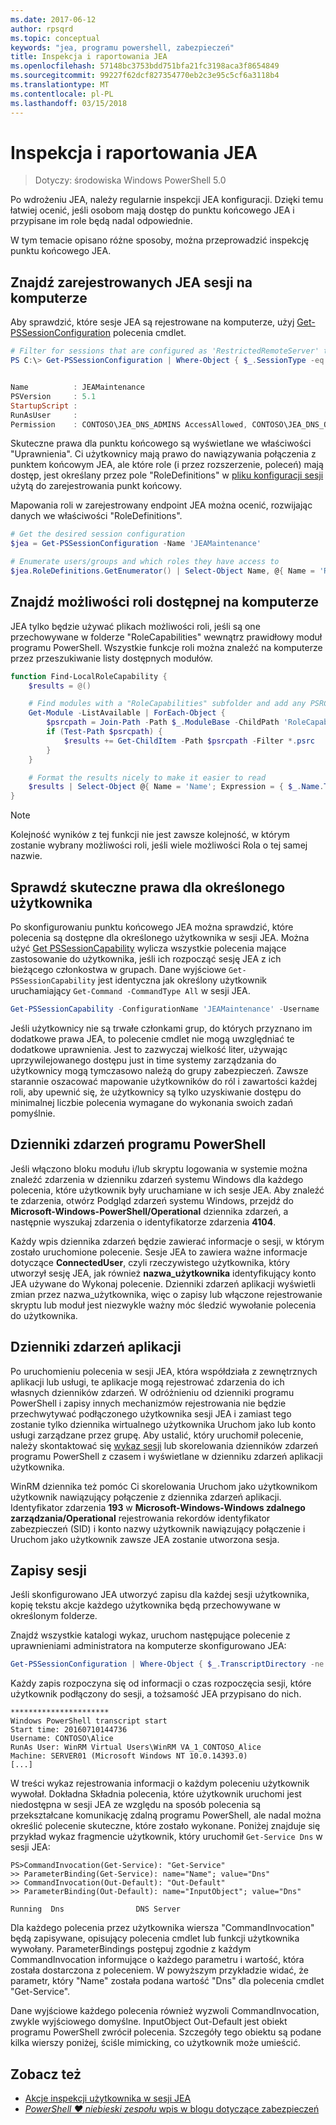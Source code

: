 ```yaml
---
ms.date: 2017-06-12
author: rpsqrd
ms.topic: conceptual
keywords: "jea, programu powershell, zabezpieczeń"
title: Inspekcja i raportowania JEA
ms.openlocfilehash: 57148bc3753bdd751bfa21fc3198aca3f8654849
ms.sourcegitcommit: 99227f62dcf827354770eb2c3e95c5cf6a3118b4
ms.translationtype: MT
ms.contentlocale: pl-PL
ms.lasthandoff: 03/15/2018
---
```

# <a name="auditing-and-reporting-on-jea"></a>Inspekcja i raportowania JEA

> Dotyczy: środowiska Windows PowerShell 5.0

Po wdrożeniu JEA, należy regularnie inspekcji JEA konfiguracji.
Dzięki temu łatwiej ocenić, jeśli osobom mają dostęp do punktu końcowego JEA i przypisane im role będą nadal odpowiednie.

W tym temacie opisano różne sposoby, można przeprowadzić inspekcję punktu końcowego JEA.

## <a name="find-registered-jea-sessions-on-a-machine"></a>Znajdź zarejestrowanych JEA sesji na komputerze

Aby sprawdzić, które sesje JEA są rejestrowane na komputerze, użyj [Get-PSSessionConfiguration](https://msdn.microsoft.com/powershell/reference/5.1/microsoft.powershell.core/get-pssessionconfiguration) polecenia cmdlet.

```powershell
# Filter for sessions that are configured as 'RestrictedRemoteServer' to find JEA-like session configurations
PS C:\> Get-PSSessionConfiguration | Where-Object { $_.SessionType -eq 'RestrictedRemoteServer' }


Name          : JEAMaintenance
PSVersion     : 5.1
StartupScript :
RunAsUser     :
Permission    : CONTOSO\JEA_DNS_ADMINS AccessAllowed, CONTOSO\JEA_DNS_OPERATORS AccessAllowed, CONTOSO\JEA_DNS_AUDITORS AccessAllowed
```

Skuteczne prawa dla punktu końcowego są wyświetlane we właściwości "Uprawnienia".
Ci użytkownicy mają prawo do nawiązywania połączenia z punktem końcowym JEA, ale które role (i przez rozszerzenie, poleceń) mają dostęp, jest określany przez pole "RoleDefinitions" w [pliku konfiguracji sesji](session-configurations.md) użytą do zarejestrowania punkt końcowy.

Mapowania roli w zarejestrowany endpoint JEA można ocenić, rozwijając danych we właściwości "RoleDefinitions".

```powershell
# Get the desired session configuration
$jea = Get-PSSessionConfiguration -Name 'JEAMaintenance'

# Enumerate users/groups and which roles they have access to
$jea.RoleDefinitions.GetEnumerator() | Select-Object Name, @{ Name = 'Role Capabilities'; Expression = { $_.Value.RoleCapabilities } }
```

## <a name="find-available-role-capabilities-on-the-machine"></a>Znajdź możliwości roli dostępnej na komputerze

JEA tylko będzie używać plikach możliwości roli, jeśli są one przechowywane w folderze "RoleCapabilities" wewnątrz prawidłowy moduł programu PowerShell.
Wszystkie funkcje roli można znaleźć na komputerze przez przeszukiwanie listy dostępnych modułów.

```powershell
function Find-LocalRoleCapability {
    $results = @()

    # Find modules with a "RoleCapabilities" subfolder and add any PSRC files to the result set
    Get-Module -ListAvailable | ForEach-Object {
        $psrcpath = Join-Path -Path $_.ModuleBase -ChildPath 'RoleCapabilities'
        if (Test-Path $psrcpath) {
            $results += Get-ChildItem -Path $psrcpath -Filter *.psrc
        }
    }

    # Format the results nicely to make it easier to read
    $results | Select-Object @{ Name = 'Name'; Expression = { $_.Name.TrimEnd('.psrc') }}, @{ Name = 'Path'; Expression = { $_.FullName }} | Sort-Object Name
}
```

> [!NOTE]
> Kolejność wyników z tej funkcji nie jest zawsze kolejność, w którym zostanie wybrany możliwości roli, jeśli wiele możliwości Rola o tej samej nazwie.

## <a name="check-effective-rights-for-a-specific-user"></a>Sprawdź skuteczne prawa dla określonego użytkownika

Po skonfigurowaniu punktu końcowego JEA można sprawdzić, które polecenia są dostępne dla określonego użytkownika w sesji JEA.
Można użyć [Get PSSessionCapability](https://msdn.microsoft.com/powershell/reference/5.1/microsoft.powershell.core/Get-PSSessionCapability) wylicza wszystkie polecenia mające zastosowanie do użytkownika, jeśli ich rozpocząć sesję JEA z ich bieżącego członkostwa w grupach.
Dane wyjściowe `Get-PSSessionCapability` jest identyczna jak określony użytkownik uruchamiający `Get-Command -CommandType All` w sesji JEA.

```powershell
Get-PSSessionCapability -ConfigurationName 'JEAMaintenance' -Username 'CONTOSO\Alice'
```

Jeśli użytkownicy nie są trwałe członkami grup, do których przyznano im dodatkowe prawa JEA, to polecenie cmdlet nie mogą uwzględniać te dodatkowe uprawnienia.
Jest to zazwyczaj wielkość liter, używając uprzywilejowanego dostępu just in time systemy zarządzania do użytkownicy mogą tymczasowo należą do grupy zabezpieczeń.
Zawsze starannie oszacować mapowanie użytkowników do ról i zawartości każdej roli, aby upewnić się, że użytkownicy są tylko uzyskiwanie dostępu do minimalnej liczbie polecenia wymagane do wykonania swoich zadań pomyślnie.

## <a name="powershell-event-logs"></a>Dzienniki zdarzeń programu PowerShell

Jeśli włączono bloku modułu i/lub skryptu logowania w systemie można znaleźć zdarzenia w dzienniku zdarzeń systemu Windows dla każdego polecenia, które użytkownik były uruchamiane w ich sesje JEA.
Aby znaleźć te zdarzenia, otwórz Podgląd zdarzeń systemu Windows, przejdź do **Microsoft-Windows-PowerShell/Operational** dziennika zdarzeń, a następnie wyszukaj zdarzenia o identyfikatorze zdarzenia **4104**.

Każdy wpis dziennika zdarzeń będzie zawierać informacje o sesji, w którym zostało uruchomione polecenie.
Sesje JEA to zawiera ważne informacje dotyczące **ConnectedUser**, czyli rzeczywistego użytkownika, który utworzył sesję JEA, jak również **nazwa_użytkownika** identyfikujący konto JEA używane do Wykonaj polecenie.
Dzienniki zdarzeń aplikacji wyświetli zmian przez nazwa_użytkownika, więc o zapisy lub włączone rejestrowanie skryptu lub moduł jest niezwykle ważny móc śledzić wywołanie polecenia do użytkownika.

## <a name="application-event-logs"></a>Dzienniki zdarzeń aplikacji

Po uruchomieniu polecenia w sesji JEA, która współdziała z zewnętrznych aplikacji lub usługi, te aplikacje mogą rejestrować zdarzenia do ich własnych dzienników zdarzeń.
W odróżnieniu od dzienniki programu PowerShell i zapisy innych mechanizmów rejestrowania nie będzie przechwytywać podłączonego użytkownika sesji JEA i zamiast tego zostanie tylko dziennika wirtualnego użytkownika Uruchom jako lub konto usługi zarządzane przez grupę.
Aby ustalić, który uruchomił polecenie, należy skontaktować się [wykaz sesji](#session-transcripts) lub skorelowania dzienników zdarzeń programu PowerShell z czasem i wyświetlane w dzienniku zdarzeń aplikacji użytkownika.

WinRM dziennika też pomóc Ci skorelowania Uruchom jako użytkownikom użytkownik nawiązujący połączenie z dziennika zdarzeń aplikacji.
Identyfikator zdarzenia **193** w **Microsoft-Windows-Windows zdalnego zarządzania/Operational** rejestrowania rekordów identyfikator zabezpieczeń (SID) i konto nazwy użytkownik nawiązujący połączenie i Uruchom jako użytkownik zawsze JEA zostanie utworzona sesja.

## <a name="session-transcripts"></a>Zapisy sesji

Jeśli skonfigurowano JEA utworzyć zapisu dla każdej sesji użytkownika, kopię tekstu akcje każdego użytkownika będą przechowywane w określonym folderze.

Znajdź wszystkie katalogi wykaz, uruchom następujące polecenie z uprawnieniami administratora na komputerze skonfigurowano JEA:

```powershell
Get-PSSessionConfiguration | Where-Object { $_.TranscriptDirectory -ne $null } | Format-Table Name, TranscriptDirectory
```

Każdy zapis rozpoczyna się od informacji o czas rozpoczęcia sesji, które użytkownik podłączony do sesji, a tożsamość JEA przypisano do nich.

```
**********************
Windows PowerShell transcript start
Start time: 20160710144736
Username: CONTOSO\Alice
RunAs User: WinRM Virtual Users\WinRM VA_1_CONTOSO_Alice
Machine: SERVER01 (Microsoft Windows NT 10.0.14393.0)
[...]
```

W treści wykaz rejestrowania informacji o każdym poleceniu użytkownik wywołał.
Dokładna Składnia polecenia, które użytkownik uruchomi jest niedostępna w sesji JEA ze względu na sposób polecenia są przekształcane komunikację zdalną programu PowerShell, ale nadal można określić polecenie skuteczne, które zostało wykonane.
Poniżej znajduje się przykład wykaz fragmencie użytkownik, który uruchomił `Get-Service Dns` w sesji JEA:

```
PS>CommandInvocation(Get-Service): "Get-Service"
>> ParameterBinding(Get-Service): name="Name"; value="Dns"
>> CommandInvocation(Out-Default): "Out-Default"
>> ParameterBinding(Out-Default): name="InputObject"; value="Dns"

Running  Dns                DNS Server
```

Dla każdego polecenia przez użytkownika wiersza "CommandInvocation" będą zapisywane, opisujący polecenia cmdlet lub funkcji użytkownika wywołany.
ParameterBindings postępuj zgodnie z każdym CommandInvocation informujące o każdego parametru i wartość, która została dostarczona z poleceniem.
W powyższym przykładzie widać, że parametr, który "Name" została podana wartość "Dns" dla polecenia cmdlet "Get-Service".

Dane wyjściowe każdego polecenia również wyzwoli CommandInvocation, zwykle wyjściowego domyślne. InputObject Out-Default jest obiekt programu PowerShell zwrócił polecenia.
Szczegóły tego obiektu są podane kilka wierszy poniżej, ściśle mimicking, co użytkownik może umieścić.

## <a name="see-also"></a>Zobacz też

- [Akcje inspekcji użytkownika w sesji JEA](audit-and-report.md)
- [*PowerShell ♥ niebieski zespołu* wpis w blogu dotyczące zabezpieczeń](https://blogs.msdn.microsoft.com/powershell/2015/06/09/powershell-the-blue-team/)

